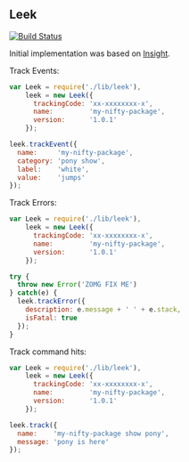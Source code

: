 ## Leek

[![Build Status](https://travis-ci.org/twokul/leek.svg)](https://travis-ci.org/twokul/leek)

Initial implementation was based on [Insight](https://github.com/yeoman/insight).

Track Events:

```javascript
var Leek = require('./lib/leek'),
    leek = new Leek({
      trackingCode: 'xx-xxxxxxxx-x',
      name:         'my-nifty-package',
      version:      '1.0.1'
    });

leek.trackEvent({
  name:     'my-nifty-package',
  category: 'pony show',
  label:    'white',
  value:    'jumps'
});
```

Track Errors:

```javascript
var Leek = require('./lib/leek'),
    leek = new Leek({
      trackingCode: 'xx-xxxxxxxx-x',
      name:         'my-nifty-package',
      version:      '1.0.1'
    });

try {
  throw new Error('ZOMG FIX ME')
} catch(e) {
  leek.trackError({
    description: e.message + ' ' + e.stack,
    isFatal: true
  });
}
```

Track command hits:

```javascript
var Leek = require('./lib/leek'),
    leek = new Leek({
      trackingCode: 'xx-xxxxxxxx-x',
      name:         'my-nifty-package',
      version:      '1.0.1'
    });

leek.track({
  name:    'my-nifty-package show pony',
  message: 'pony is here'
});
```
